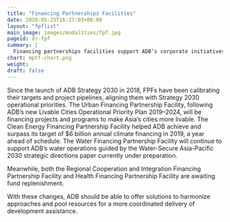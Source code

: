 ```yaml
---
title: "Financing Partnerships Facilities"
date: 2020-05-25T16:27:03+08:00
layout: "fpflist"
main_image: images/modalities/fpf.jpg
pageid: dr-fpf
summary: |
  Financing partnerships facilities support ADB’s corporate initiatives, such as fostering regional integration and cooperation, increasing investments in clean energy, developing green cities, increasing water investments, and increasing health impacts and health security across the region. Each FPF houses one or more trust funds that finance projects and programs that contribute toward achieving the FPF’s targets and objectives.
chart: mptf-chart.png
weight: 
draft: false
---
```


Since the launch of ADB Strategy 2030 in 2018, FPFs have been calibrating their targets and project pipelines, aligning them with Strategy 2030 operational priorities. The Urban Financing Partnership Facility, following ADB’s new Livable Cities Operational Priority Plan 2019–2024, will be financing projects and programs to make Asia’s cities more livable. The Clean Energy Financing Partnership Facility helped ADB achieve and surpass its target of $6 billion annual climate financing in 2019, a year ahead of schedule. The Water Financing Partnership Facility will continue to support ADB’s water operations guided by the Water-Secure Asia-Pacific 2030 strategic directions paper currently under preparation.

Meanwhile, both the Regional Cooperation and Integration Financing Partnership Facility and Health Financing Partnership Facility are awaiting fund replenishment.

With these changes, ADB should be able to offer solutions to harmonize approaches and pool resources for a more coordinated delivery of development assistance.
